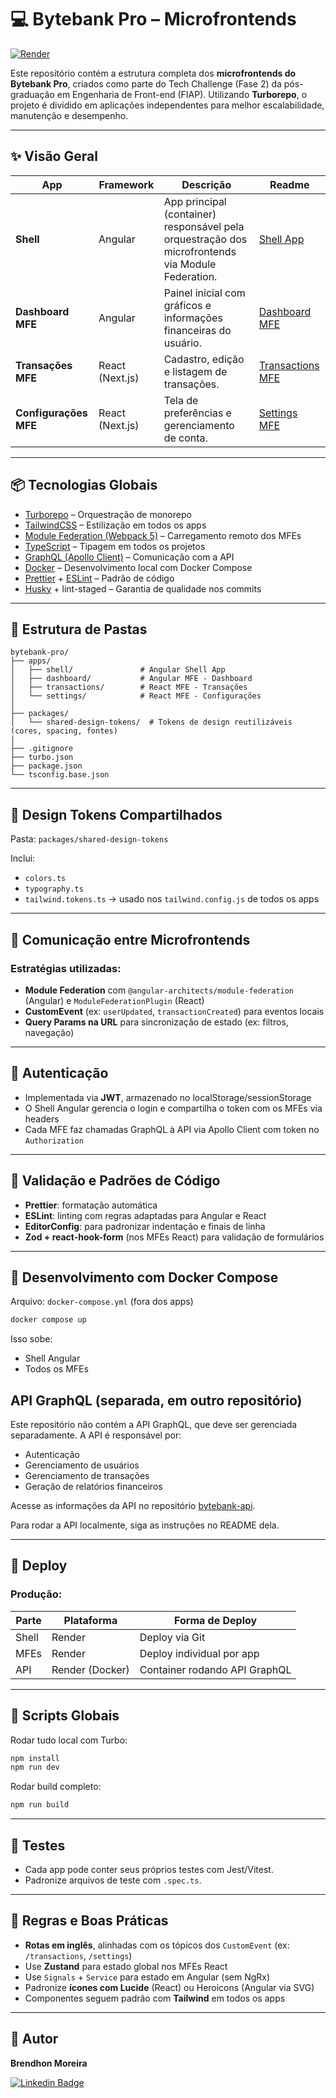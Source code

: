 # 💻 Bytebank Pro – Microfrontends

[![Render](https://img.shields.io/badge/Render-API-blue?style=for-the-badge\&logo=render\&logoColor=white)](https://bytebank-api.onrender.com/graphql)

Este repositório contém a estrutura completa dos **microfrontends do Bytebank Pro**, criados como parte do Tech Challenge (Fase 2) da pós-graduação em Engenharia de Front-end (FIAP). Utilizando **Turborepo**, o projeto é dividido em aplicações independentes para melhor escalabilidade, manutenção e desempenho.

---

## ✨ Visão Geral

| App                   | Framework       | Descrição                                                                                         | Readme |
| --------------------- | --------------- | ------------------------------------------------------------------------------------------------- | ------ |
| **Shell**             | Angular         | App principal (container) responsável pela orquestração dos microfrontends via Module Federation. | [Shell App](./apps/shell/README.md) |
| **Dashboard MFE**     | Angular         | Painel inicial com gráficos e informações financeiras do usuário.                                 | [Dashboard MFE](./apps/dashboard/README.md) |
| **Transações MFE**    | React (Next.js) | Cadastro, edição e listagem de transações.                                                        | [Transactions MFE](./apps/transactions/README.md) |
| **Configurações MFE** | React (Next.js) | Tela de preferências e gerenciamento de conta.                                                    | [Settings MFE](./apps/settings/README.md) |

---

## 📦 Tecnologias Globais

* [Turborepo](https://turbo.build/) – Orquestração de monorepo
* [TailwindCSS](https://tailwindcss.com/) – Estilização em todos os apps
* [Module Federation (Webpack 5)](https://webpack.js.org/concepts/module-federation/) – Carregamento remoto dos MFEs
* [TypeScript](https://www.typescriptlang.org/) – Tipagem em todos os projetos
* [GraphQL (Apollo Client)](https://www.apollographql.com/docs/react/) – Comunicação com a API
* [Docker](https://www.docker.com/) – Desenvolvimento local com Docker Compose
* [Prettier](https://prettier.io/) + [ESLint](https://eslint.org/) – Padrão de código
* [Husky](https://typicode.github.io/husky/) + lint-staged – Garantia de qualidade nos commits

---

## 📁 Estrutura de Pastas

```
bytebank-pro/
├── apps/
│   ├── shell/               # Angular Shell App
│   ├── dashboard/           # Angular MFE - Dashboard
│   ├── transactions/        # React MFE - Transações
│   └── settings/            # React MFE - Configurações
│
├── packages/
│   └── shared-design-tokens/  # Tokens de design reutilizáveis (cores, spacing, fontes)
│
├── .gitignore
├── turbo.json
├── package.json
└── tsconfig.base.json
```

---

## 🎨 Design Tokens Compartilhados

Pasta: `packages/shared-design-tokens`

Inclui:

* `colors.ts`
* `typography.ts`
* `tailwind.tokens.ts` → usado nos `tailwind.config.js` de todos os apps

---

## 🔌 Comunicação entre Microfrontends

### Estratégias utilizadas:

* **Module Federation** com `@angular-architects/module-federation` (Angular) e `ModuleFederationPlugin` (React)
* **CustomEvent** (ex: `userUpdated`, `transactionCreated`) para eventos locais
* **Query Params na URL** para sincronização de estado (ex: filtros, navegação)

---

## 🔐 Autenticação

* Implementada via **JWT**, armazenado no localStorage/sessionStorage
* O Shell Angular gerencia o login e compartilha o token com os MFEs via headers
* Cada MFE faz chamadas GraphQL à API via Apollo Client com token no `Authorization`

---

## 🧪 Validação e Padrões de Código

* **Prettier**: formatação automática
* **ESLint**: linting com regras adaptadas para Angular e React
* **EditorConfig**: para padronizar indentação e finais de linha
* **Zod + react-hook-form** (nos MFEs React) para validação de formulários

---

## 🐳 Desenvolvimento com Docker Compose

Arquivo: `docker-compose.yml` (fora dos apps)

```bash
docker compose up
```

Isso sobe:

* Shell Angular
* Todos os MFEs

## API GraphQL (separada, em outro repositório)

Este repositório não contém a API GraphQL, que deve ser gerenciada separadamente. A API é responsável por: 
* Autenticação
* Gerenciamento de usuários
* Gerenciamento de transações
* Geração de relatórios financeiros

Acesse as informações da API no repositório [bytebank-api](https://github.com/Brendhon/bytebank-api).

Para rodar a API localmente, siga as instruções no README dela.

---

## 🚀 Deploy

### Produção:

| Parte | Plataforma       | Forma de Deploy               |
| ----- | ---------------- | ----------------------------- |
| Shell | Render           | Deploy via Git                |
| MFEs  | Render           | Deploy individual por app     |
| API   | Render (Docker)  | Container rodando API GraphQL |

---

## 📄 Scripts Globais

Rodar tudo local com Turbo:

```bash
npm install
npm run dev
```

Rodar build completo:

```bash
npm run build
```

---

## 🧪 Testes

* Cada app pode conter seus próprios testes com Jest/Vitest.
* Padronize arquivos de teste com `.spec.ts`.

---

## 🧰 Regras e Boas Práticas

* **Rotas em inglês**, alinhadas com os tópicos dos `CustomEvent` (ex: `/transactions`, `/settings`)
* Use **Zustand** para estado global nos MFEs React
* Use `Signals` + `Service` para estado em Angular (sem NgRx)
* Padronize **ícones com Lucide** (React) ou Heroicons (Angular via SVG)
* Componentes seguem padrão com **Tailwind** em todos os apps

---

## 👥 Autor

**Brendhon Moreira**

[![Linkedin Badge](https://img.shields.io/badge/-Brendhon-blue?style=flat-square\&logo=Linkedin\&logoColor=white\&link=https://www.linkedin.com/in/brendhon-moreira)](https://www.linkedin.com/in/brendhon-moreira)
